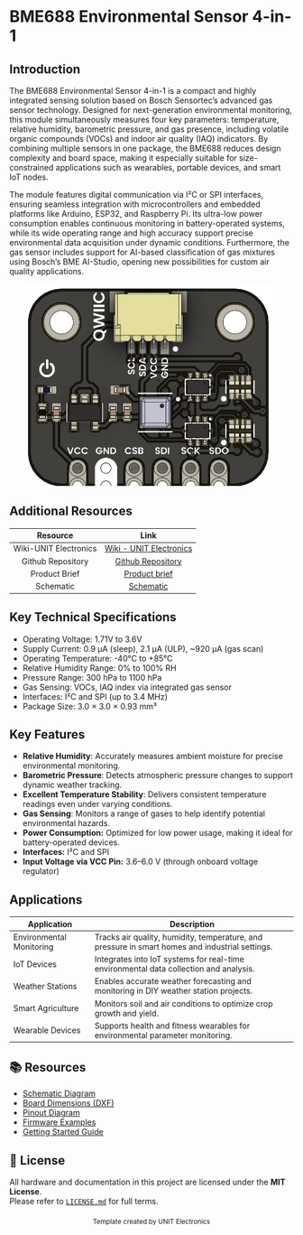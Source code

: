 # BME688 Environmental Sensor 4-in-1

## Introduction

The BME688 Environmental Sensor 4-in-1 is a compact and highly integrated sensing solution based on Bosch Sensortec’s advanced gas sensor technology. Designed for next-generation environmental monitoring, this module simultaneously measures four key parameters: temperature, relative humidity, barometric pressure, and gas presence, including volatile organic compounds (VOCs) and indoor air quality (IAQ) indicators. By combining multiple sensors in one package, the BME688 reduces design complexity and board space, making it especially suitable for size-constrained applications such as wearables, portable devices, and smart IoT nodes.

The module features digital communication via I²C or SPI interfaces, ensuring seamless integration with microcontrollers and embedded platforms like Arduino, ESP32, and Raspberry Pi. Its ultra-low power consumption enables continuous monitoring in battery-operated systems, while its wide operating range and high accuracy support precise environmental data acquisition under dynamic conditions. Furthermore, the gas sensor includes support for AI-based classification of gas mixtures using Bosch’s BME AI-Studio, opening new possibilities for custom air quality applications.



<div align="center">
  <img src="hardware/resources/unit_top_v_1_0_0_bme688_enviromental_sensor_4_in_1.png" width="450px" alt="Development Board">
  <p><em></em></p>
</div>


## Additional Resources

<div align="center">

| Resource | Link |
|:--------:|:----:|
| Wiki-UNIT Electronics | [Wiki - UNIT Electronics](https://unit-electronics-mx.github.io/wiki_uelectronics/docs/Sensors/bme688) |
| Github Repository | [Github Repository](https://github.com/UNIT-Electronics-MX/unit_bme688_environmental_sensor_4_in_1) |
| Product Brief | [Product brief](hhttps://unit-electronics-mx.github.io/unit_bme688_environmental_sensor_4_in_1/datasheet_professional.html) |
| Schematic | [Schematic](https://unit-electronics-mx.github.io/unit_bme688_environmental_sensor_4_in_1/unit_sch_v_1_0_0_bme688_environmental_sensor_4_in_1.pdf) |

</div>



## Key Technical Specifications

- Operating Voltage: 1.71V to 3.6V
- Supply Current: 0.9 µA (sleep), 2.1 µA (ULP), ~920 µA (gas scan)
- Operating Temperature: -40°C to +85°C
- Relative Humidity Range: 0% to 100% RH
- Pressure Range: 300 hPa to 1100 hPa
- Gas Sensing: VOCs, IAQ index via integrated gas sensor
- Interfaces: I²C and SPI (up to 3.4 MHz)
- Package Size: 3.0 × 3.0 × 0.93 mm³



## Key Features


- **Relative Humidity**: Accurately measures ambient moisture for precise environmental monitoring.
- **Barometric Pressure**: Detects atmospheric pressure changes to support dynamic weather tracking.
- **Excellent Temperature Stability**: Delivers consistent temperature readings even under varying conditions.
- **Gas Sensing**: Monitors a range of gases to help identify potential environmental hazards.
- **Power Consumption:** Optimized for low power usage, making it ideal for battery-operated devices.
- **Interfaces:** I²C and SPI
- **Input Voltage via VCC Pin:** 3.6–6.0 V (through onboard voltage regulator)

## Applications

| Application            | Description                                                                                      |
|------------------------|--------------------------------------------------------------------------------------------------|
| Environmental Monitoring | Tracks air quality, humidity, temperature, and pressure in smart homes and industrial settings. |
| IoT Devices            | Integrates into IoT systems for real-time environmental data collection and analysis.            |
| Weather Stations       | Enables accurate weather forecasting and monitoring in DIY weather station projects.              |
| Smart Agriculture      | Monitors soil and air conditions to optimize crop growth and yield.                              |
| Wearable Devices       | Supports health and fitness wearables for environmental parameter monitoring.                    |




## 📚 Resources

- [Schematic Diagram](hardware/schematic.pdf)
- [Board Dimensions (DXF)](docs/dimensions.dxf)
- [Pinout Diagram](docs/pinout.png)
- [Firmware Examples](firmware/)
- [Getting Started Guide](docs/getting_started.md)


## 📝 License

All hardware and documentation in this project are licensed under the **MIT License**.  
Please refer to [`LICENSE.md`](LICENSE.md) for full terms.



<div align="center">
  <sub>Template created by UNIT Electronics </sub>
</div>


